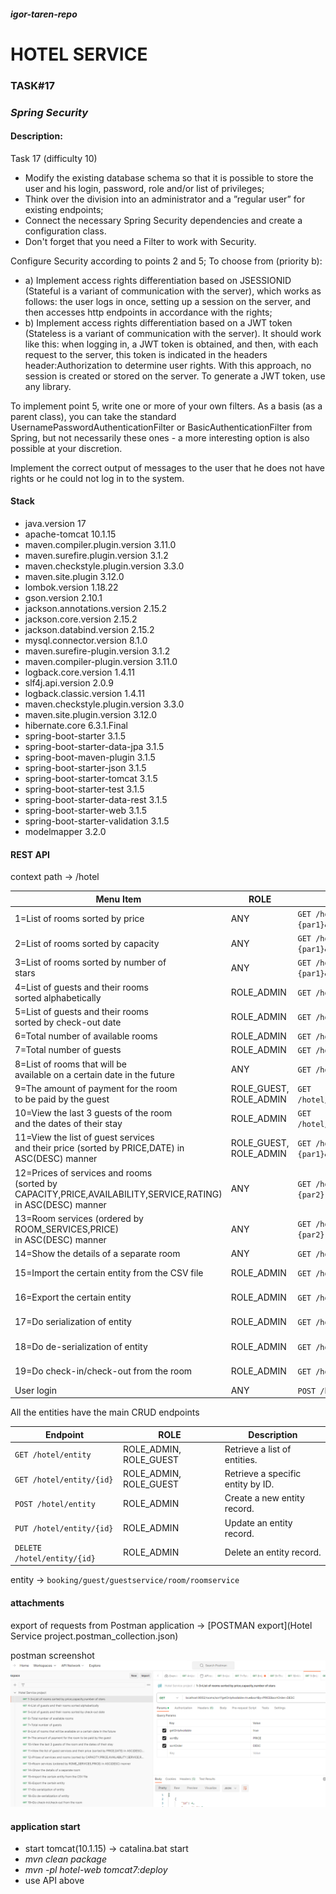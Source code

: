 #### _igor-taren-repo_

# HOTEL SERVICE

### TASK#17

### _Spring Security_

#### Description:

Task 17 (difficulty 10)

- Modify the existing database schema so that it is possible to store the user and his login, password, role and/or list
  of privileges;
- Think over the division into an administrator and a ”regular user” for existing endpoints;
- Connect the necessary Spring Security dependencies and create a configuration class.
- Don't forget that you need
  a Filter to work with Security.

Configure Security according to points 2 and 5;
To choose from (priority b):

- a) Implement access rights differentiation based on JSESSIONID (Stateful is a variant of communication with the
  server),
  which works as follows: the user logs in once, setting up a session on the server, and then accesses http endpoints
  in accordance with the rights;
- b) Implement access rights differentiation based on a JWT token (Stateless is a variant of communication with the
  server).
  It should work like this: when logging in, a JWT token is obtained, and then, with each request to the server,
  this token is indicated in the headers header:Authorization to determine user rights. With this approach,
  no session is created or stored on the server. To generate a JWT token, use any library.

To implement point 5, write one or more of your own filters. As a basis (as a parent class), you can take the standard
UsernamePasswordAuthenticationFilter or BasicAuthenticationFilter from Spring, but not necessarily
these ones - a more interesting option is also possible at your discretion.

Implement the correct output of messages to the user that he does not have rights or he could not log in to the system.

#### Stack

- java.version 17
- apache-tomcat 10.1.15
- maven.compiler.plugin.version 3.11.0
- maven.surefire.plugin.version 3.1.2
- maven.checkstyle.plugin.version 3.3.0
- maven.site.plugin 3.12.0
- lombok.version 1.18.22
- gson.version 2.10.1
- jackson.annotations.version 2.15.2
- jackson.core.version 2.15.2
- jackson.databind.version 2.15.2
- mysql.connector.version 8.1.0
- maven.surefire-plugin.version 3.1.2
- maven.compiler-plugin.version 3.11.0
- logback.core.version 1.4.11
- slf4j.api.version 2.0.9
- logback.classic.version 1.4.11
- maven.checkstyle.plugin.version 3.3.0
- maven.site.plugin.version 3.12.0
- hibernate.core 6.3.1.Final
- spring-boot-starter 3.1.5
- spring-boot-starter-data-jpa 3.1.5
- spring-boot-maven-plugin 3.1.5
- spring-boot-starter-json 3.1.5
- spring-boot-starter-tomcat 3.1.5
- spring-boot-starter-test 3.1.5
- spring-boot-starter-data-rest 3.1.5
- spring-boot-starter-web 3.1.5
- spring-boot-starter-validation 3.1.5
- modelmapper 3.2.0

#### REST API

context path -> /hotel

| Menu Item                                                                                                            | ROLE                   | Endpoint                                                                                 | Description                                                                  |
|----------------------------------------------------------------------------------------------------------------------|------------------------|------------------------------------------------------------------------------------------|------------------------------------------------------------------------------|
| 1=List of rooms sorted by price                                                                                      | ANY                    | `GET /hotel/api/any/rooms/sort?getOnlyAvailable={par1}&sortBy=PRICE&sortOrder={par2}`    | {par1}: `true/false`<br/>{par2}: `ASC/DESC`                                  |
| 2=List of rooms sorted by capacity                                                                                   | ANY                    | `GET /hotel/api/any/rooms/sort?getOnlyAvailable={par1}&sortBy=CAPACITY&sortOrder={par2}` | {par1}: `true/false`<br/>{par2}: `ASC/DESC`                                  |
| 3=List of rooms sorted by number of <br/>stars                                                                       | ANY                    | `GET /hotel/api/any/rooms/sort?getOnlyAvailable={par1}&sortBy=RATING&sortOrder={par2}`   | {par1}: `true/false`<br/>{par2}: `ASC/DESC`                                  |
| 4=List of guests and their rooms <br/>sorted alphabetically                                                          | ROLE_ADMIN             | `GET /hotel/api/admin/bookings/guests/rooms/alphabet`                                    |                                                                              |
| 5=List of guests and their rooms <br/>sorted by check-out date                                                       | ROLE_ADMIN             | `GET /hotel/api/admin/bookings/guests/rooms/checkout`                                    |                                                                              |
| 6=Total number of available rooms                                                                                    | ROLE_ADMIN             | `GET /hotel/api/admin/rooms/available`                                                   |                                                                              |
| 7=Total number of guests                                                                                             | ROLE_ADMIN             | `GET /hotel/api/admin/bookings/guests/total`                                             |                                                                              |
| 8=List of rooms that will be <br/>available on a certain date in the future                                          | ANY                    | `GET /hotel/api/any/bookings/rooms/{par1}`                                               | {par1}: date format `dd-MM-yyy`                                              |
| 9=The amount of payment for the room <br/>to be paid by the guest                                                    | ROLE_GUEST, ROLE_ADMIN | `GET /hotel/api/admin/guest/bookings/room/payment/byGuestId/{par1}`                      | {par1}: number `long` format                                                 |
| 10=View the last 3 guests of the room <br/>and the dates of their stay                                               | ROLE_ADMIN             | `GET /hotel/api/admin/bookings/last/guestAmount/{par1}/room/{par2}`                      | {par1}: number `long` format <br/>{par2}: number `long` format               |
| 11=View the list of guest services <br/>and their price (sorted by PRICE,DATE) in ASC(DESC) manner                   | ROLE_GUEST, ROLE_ADMIN | `GET /hotel/api/admin/guest/guestServices?guestId={par1}&sortBy={par2}&sortOrder={par3}` | {par1}: number `long` format<br/>{par1}: `PRICE/DATE`<br/>{par3}: `ASC/DESC` |
| 12=Prices of services and rooms <br/>(sorted by CAPACITY,PRICE,AVAILABILITY,SERVICE,RATING) <br/>in ASC(DESC) manner | ANY                    | `GET /hotel/api/any/rooms/prices?sortBy={par1}&sortOrder={par2}`                         | {par1}: `CAPACITY/PRICE/AVAILABILITY/SERVICE/RATING`<br/>{par2}: `ASC/DESC`  |
| 13=Room services (ordered by ROOM_SERVICES,PRICE) <br/>in ASC(DESC) manner                                           | ANY                    | `GET /hotel/api/any/roomServices?sortBy={par1}&sortOrder={par2}`                         | {par1}: `ROOM_SERVICES/PRICE`<br/>{par2}: `ASC/DESC`                         |
| 14=Show the details of a separate room                                                                               | ANY                    | `GET /hotel/api/any/rooms/{par1}`                                                        | {par1}: number `long` format                                                 |
| 15=Import the certain entity from the CSV file                                                                       | ROLE_ADMIN             | `GET /hotel/api/admin/utility/csv/importing/{par1}`                                      | {par1}: `BOOKING/GUEST/GUESTSERVICE/ROOM/ROOMSERVICE`                        |
| 16=Export the certain entity                                                                                         | ROLE_ADMIN             | `GET /hotel/api/admin/utility/csv/exporting/{par1}`                                      | {par1}: `BOOKING/GUEST/GUESTSERVICE/ROOM/ROOMSERVICE`                        |
| 17=Do serialization of entity                                                                                        | ROLE_ADMIN             | `GET /hotel/api/admin/utility/serialization/{par1}`                                      | {par1}: `BOOKING/GUEST/GUESTSERVICE/ROOM/ROOMSERVICE`                        |
| 18=Do de-serialization of entity                                                                                     | ROLE_ADMIN             | `GET /hotel/api/admin/utility/deserialization/{par1}`                                    | {par1}: `BOOKING/GUEST/GUESTSERVICE/ROOM/ROOMSERVICE`                        |
| 19=Do check-in/check-out from the room                                                                               | ROLE_ADMIN             | `GET /hotel/api/admin/rooms/operation/{par1}/{par2}`                                     | {par1}: `checkin/checkout`<br/>{par2}: number `long` format                  |
| User login                                                                                                           | ANY                    | `POST /hotel/api/any/login`                                                              |                                                                              |

All the entities have the main CRUD endpoints

| Endpoint                    | ROLE                   | Description                       |
|-----------------------------|------------------------|-----------------------------------|
| `GET /hotel/entity`         | ROLE_ADMIN, ROLE_GUEST | Retrieve a list of entities.      |
| `GET /hotel/entity/{id}`    | ROLE_ADMIN, ROLE_GUEST | Retrieve a specific entity by ID. |
| `POST /hotel/entity`        | ROLE_ADMIN             | Create a new entity record.       |
| `PUT /hotel/entity/{id}`    | ROLE_ADMIN             | Update an entity record.          |
| `DELETE /hotel/entity/{id}` | ROLE_ADMIN             | Delete an entity record.          |

entity -> `booking/guest/guestservice/room/roomservice`

#### attachments

export of requests from Postman application -> [POSTMAN export](Hotel Service project.postman_collection.json)

postman screenshot
![postman](postman.png)

#### application start

- start tomcat(10.1.15) -> catalina.bat start
- _mvn clean package_
- _mvn -pl hotel-web tomcat7:deploy_
- use API above 